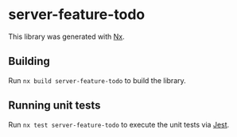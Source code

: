 # server-feature-todo

This library was generated with [Nx](https://nx.dev).

## Building

Run `nx build server-feature-todo` to build the library.

## Running unit tests

Run `nx test server-feature-todo` to execute the unit tests via [Jest](https://jestjs.io).
